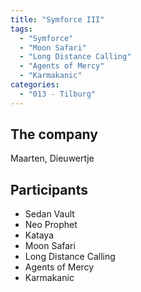 ```yaml
---
title: "Symforce III"
tags:
  - "Symforce"
  - "Moon Safari"
  - "Long Distance Calling"
  - "Agents of Mercy"
  - "Karmakanic"
categories:
  - "013 - Tilburg"
---
```

The company
-----------
Maarten, Dieuwertje

Participants
------------
* Sedan Vault
* Neo Prophet
* Kataya
* Moon Safari
* Long Distance Calling
* Agents of Mercy
* Karmakanic
